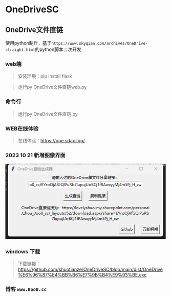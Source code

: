 # OneDriveSC
## OneDrive文件直链
使用python制作，基于`https://www.skyqian.com/archives/OneDrive-straight.html`的python脚本二次开发

### web端

>安装环境：pip install flask

>运行py OneDrive文件直链web.py

### 命令行

>运行py OneDrive文件直链.py

### WEB在线体验

>在线体验：https://one.sdax.top/

### 2023 10 21 新增图像界面
![](477F130078C7D.png)

### windows 下载
>下载链接：https://github.com/shuotianze/OneDriveSC/blob/main/dist/OneDrive%E6%96%87%E4%BB%B6%E7%9B%B4%E9%93%BE.exe

### 博客 `www.0oo0.cc`
